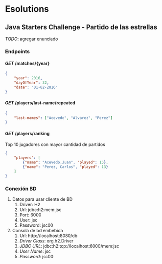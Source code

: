 # Esolutions
## Java Starters Challenge - Partido de las estrellas
*TODO*: agregar enunciado
### Endpoints
#### _GET_ /matches/{year}
````json
{
    "year": 2016, 
    "dayOfYear": 32, 
    "date": "01-02-2016"
}
````
#### _GET_ /players/last-name/repeated
````json
{
    "last-names": ["Acevedo", "Alvarez", "Perez"]
}
````
#### _GET_ /players/ranking
Top 10 jugadores con mayor cantidad de partidos
````json
{
    "players": [
        {"name": "Acevedo,Juan", "played": 15},
        {"name": "Perez, Carlos", "played": 13}
    ]
}
````
### Conexión BD
1. Datos para usar cliente de BD
    1. Driver: H2
    2. Url: jdbc:h2:mem:jsc
    3. Port: 6000
    4. User: jsc
    5. Password: jsc00
2. Consola de bd embebida
    1. Url: http://localhost:8080/db
    2. _Driver Class_: org.h2.Driver
    3. _JDBC URL_: jdbc:h2:tcp://localhost:6000/mem:jsc
    4. _User Name_: jsc
    5. _Password_: jsc00